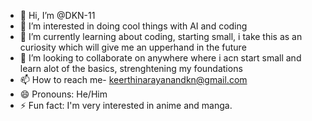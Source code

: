 - 👋 Hi, I’m @DKN-11
- 👀 I’m interested in doing cool things with AI and coding
- 🌱 I’m currently learning about coding, starting small, i take this as an curiosity which will give me an upperhand in the future
- 💞️ I’m looking to collaborate on anywhere where i acn start small and learn alot of the basics, strenghtening my foundations
- 📫 How to reach me- keerthinarayanandkn@gmail.com
- 😄 Pronouns: He/Him
- ⚡ Fun fact: I'm very interested in anime and manga. 

<!---
DKN-11/DKN-11 is a ✨ special ✨ repository because its `README.md` (this file) appears on your GitHub profile.
You can click the Preview link to take a look at your changes.
--->
